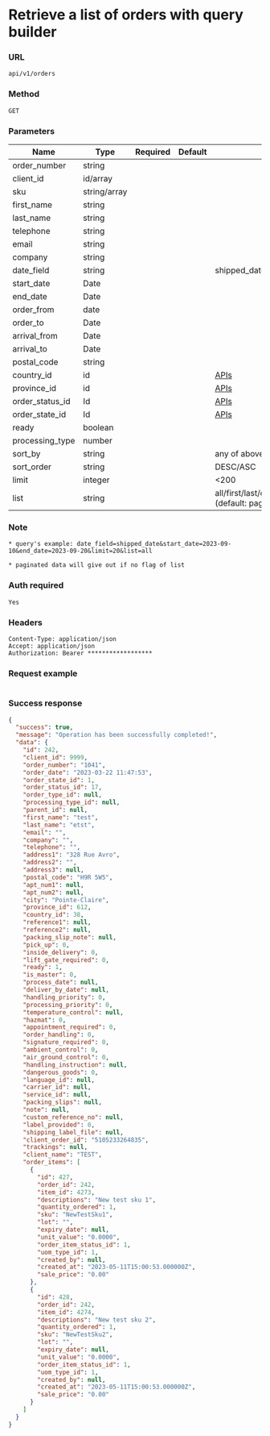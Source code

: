 # Retrieve a list of orders with query builder

### URL

```text
api/v1/orders
```

### Method

```text
GET
```

### Parameters

| Name            | Type         | Required | Default | Description                                                  |
|-----------------|--------------|----------|---------|--------------------------------------------------------------|
| order_number    | string       |          |         |                                                              |
| client_id       | id/array     |          |         |                                                              |
| sku             | string/array |          |         |                                                              |
| first_name      | string       |          |         |                                                              |
| last_name       | string       |          |         |                                                              |
| telephone       | string       |          |         |                                                              |
| email           | string       |          |         |                                                              |
| company         | string       |          |         |                                                              |
| date_field      | string       |          |         | shipped_date/order_date/process_date                         |
| start_date      | Date         |          |         |                                                              |
| end_date        | Date         |          |         |                                                              |
| order_from      | date         |          |         |                                                              |
| order_to        | Date         |          |         |                                                              |
| arrival_from    | Date         |          |         |                                                              |
| arrival_to      | Date         |          |         |                                                              |
| postal_code     | string       |          |         |                                                              |
| country_id      | id           |          |         | [APIs](../Others/get_countries.md)                           |
| province_id     | id           |          |         | [APIs](../Others/get_provinces.md)                           |
| order_status_id | Id           |          |         | [APIs](../Others/get_order_statuses.md)                      |
| order_state_id  | Id           |          |         | [APIs](../Others/get_order_states.md)                        |
| ready           | boolean      |          |         |                                                              |
| processing_type | number       |          |         |                                                              |
| sort_by         | string       |          |         | any of above field                                           |
| sort_order      | string       |          |         | DESC/ASC                                                     |
| limit           | integer      |          |         | <200                                                         |
| list            | string       |          |         | all/first/last/count/take/auto-complete (default: paginated) |

### Note

```text
* query's example: date_field=shipped_date&start_date=2023-09-10&end_date=2023-09-20&limit=20&list=all

* paginated data will give out if no flag of list
```

### Auth required

```text
Yes
```

### Headers

```text
Content-Type: application/json
Accept: application/json
Authorization: Bearer ******************
```

### Request example

```json

```

### Success response

```json
{
  "success": true,
  "message": "Operation has been successfully completed!",
  "data": {
    "id": 242,
    "client_id": 9999,
    "order_number": "1041",
    "order_date": "2023-03-22 11:47:53",
    "order_state_id": 1,
    "order_status_id": 17,
    "order_type_id": null,
    "processing_type_id": null,
    "parent_id": null,
    "first_name": "test",
    "last_name": "etst",
    "email": "",
    "company": "",
    "telephone": "",
    "address1": "328 Rue Avro",
    "address2": "",
    "address3": null,
    "postal_code": "H9R 5W5",
    "apt_num1": null,
    "apt_num2": null,
    "city": "Pointe-Claire",
    "province_id": 612,
    "country_id": 38,
    "reference1": null,
    "reference2": null,
    "packing_slip_note": null,
    "pick_up": 0,
    "inside_delivery": 0,
    "lift_gate_required": 0,
    "ready": 1,
    "is_master": 0,
    "process_date": null,
    "deliver_by_date": null,
    "handling_priority": 0,
    "processing_priority": 0,
    "temperature_control": null,
    "hazmat": 0,
    "appointment_required": 0,
    "order_handling": 0,
    "signature_required": 0,
    "ambient_control": 0,
    "air_ground_control": 0,
    "handling_instruction": null,
    "dangerous_goods": 0,
    "language_id": null,
    "carrier_id": null,
    "service_id": null,
    "packing_slips": null,
    "note": null,
    "custom_reference_no": null,
    "label_provided": 0,
    "shipping_label_file": null,
    "client_order_id": "5105233264835",
    "trackings": null,
    "client_name": "TEST",
    "order_items": [
      {
        "id": 427,
        "order_id": 242,
        "item_id": 4273,
        "descriptions": "New test sku 1",
        "quantity_ordered": 1,
        "sku": "NewTestSku1",
        "lot": "",
        "expiry_date": null,
        "unit_value": "0.0000",
        "order_item_status_id": 1,
        "uom_type_id": 1,
        "created_by": null,
        "created_at": "2023-05-11T15:00:53.000000Z",
        "sale_price": "0.00"
      },
      {
        "id": 428,
        "order_id": 242,
        "item_id": 4274,
        "descriptions": "New test sku 2",
        "quantity_ordered": 1,
        "sku": "NewTestSku2",
        "lot": "",
        "expiry_date": null,
        "unit_value": "0.0000",
        "order_item_status_id": 1,
        "uom_type_id": 1,
        "created_by": null,
        "created_at": "2023-05-11T15:00:53.000000Z",
        "sale_price": "0.00"
      }
    ]
  }
}
```